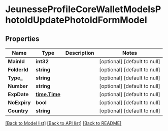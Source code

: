 # JeunesseProfileCoreWalletModelsPhotoIdUpdatePhotoIdFormModel

## Properties
Name | Type | Description | Notes
------------ | ------------- | ------------- | -------------
**MainId** | **int32** |  | [optional] [default to null]
**FolderId** | **string** |  | [optional] [default to null]
**Type_** | **string** |  | [optional] [default to null]
**Number** | **string** |  | [optional] [default to null]
**ExpDate** | [**time.Time**](time.Time.md) |  | [optional] [default to null]
**NoExpiry** | **bool** |  | [optional] [default to null]
**Country** | **string** |  | [optional] [default to null]

[[Back to Model list]](../README.md#documentation-for-models) [[Back to API list]](../README.md#documentation-for-api-endpoints) [[Back to README]](../README.md)


